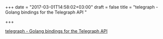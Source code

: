 +++
date = "2017-03-01T14:58:02+03:00"
draft = false
title = "telegraph - Golang bindings for the Telegraph API "

+++

<p><a href="https://t.co/yaRfOmAwAO">telegraph - Golang bindings for the Telegraph API </a></p>
